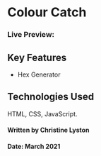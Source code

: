 # Colour Catch


### Live Preview: 

## Key Features
- Hex Generator

## Technologies Used
HTML, CSS, JavaScript.

#### Written by Christine Lyston
#### Date: March 2021
